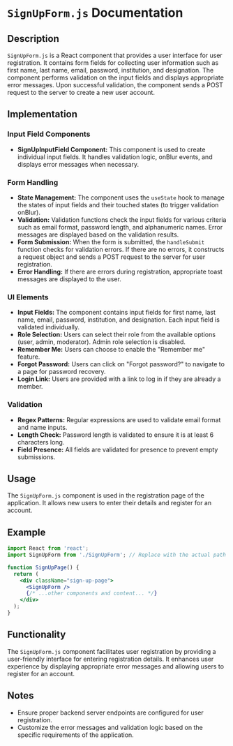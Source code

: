 # `SignUpForm.js` Documentation

## Description

`SignUpForm.js` is a React component that provides a user interface for user registration. It contains form fields for collecting user information such as first name, last name, email, password, institution, and designation. The component performs validation on the input fields and displays appropriate error messages. Upon successful validation, the component sends a POST request to the server to create a new user account.

## Implementation

### Input Field Components

- **SignUpInputField Component:** This component is used to create individual input fields. It handles validation logic, onBlur events, and displays error messages when necessary.

### Form Handling

- **State Management:** The component uses the `useState` hook to manage the states of input fields and their touched states (to trigger validation onBlur).
- **Validation:** Validation functions check the input fields for various criteria such as email format, password length, and alphanumeric names. Error messages are displayed based on the validation results.
- **Form Submission:** When the form is submitted, the `handleSubmit` function checks for validation errors. If there are no errors, it constructs a request object and sends a POST request to the server for user registration.
- **Error Handling:** If there are errors during registration, appropriate toast messages are displayed to the user.

### UI Elements

- **Input Fields:** The component contains input fields for first name, last name, email, password, institution, and designation. Each input field is validated individually.
- **Role Selection:** Users can select their role from the available options (user, admin, moderator). Admin role selection is disabled.
- **Remember Me:** Users can choose to enable the "Remember me" feature.
- **Forgot Password:** Users can click on "Forgot password?" to navigate to a page for password recovery.
- **Login Link:** Users are provided with a link to log in if they are already a member.

### Validation

- **Regex Patterns:** Regular expressions are used to validate email format and name inputs.
- **Length Check:** Password length is validated to ensure it is at least 6 characters long.
- **Field Presence:** All fields are validated for presence to prevent empty submissions.

## Usage

The `SignUpForm.js` component is used in the registration page of the application. It allows new users to enter their details and register for an account.

## Example

```jsx
import React from 'react';
import SignUpForm from './SignUpForm'; // Replace with the actual path to your SignUpForm.js file

function SignUpPage() {
  return (
    <div className="sign-up-page">
      <SignUpForm />
      {/* ...other components and content... */}
    </div>
  );
}
```

## Functionality

The `SignUpForm.js` component facilitates user registration by providing a user-friendly interface for entering registration details. It enhances user experience by displaying appropriate error messages and allowing users to register for an account.

## Notes

- Ensure proper backend server endpoints are configured for user registration.
- Customize the error messages and validation logic based on the specific requirements of the application.